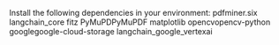 Install the following dependencies in your environment:
pdfminer.six
langchain_core
fitz
PyMuPDPyMuPDF
matplotlib
opencvopencv-python
googlegoogle-cloud-storage
langchain_google_vertexai  